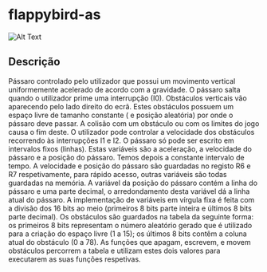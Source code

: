 # flappybird-as
![Alt Text](https://media.giphy.com/media/efyclU3Mxg5W9aStGN/source.gif)


## Descrição

Pássaro controlado pelo utilizador que possui um movimento vertical
uniformemente acelerado de acordo com a gravidade. O pássaro salta quando o utilizador prime uma interrupção
(I0). Obstáculos verticais vão aparecendo pelo lado direito do ecrã. Estes obstáculos possuem um espaço livre de
tamanho constante ( e posição aleatória) por onde o pássaro deve passar. A colisão com um obstáculo ou com os
limites do jogo causa o fim deste. O utilizador pode controlar a velocidade dos obstáculos recorrendo às interrupções
I1 e I2.
O pássaro só pode ser escrito em intervalos
fixos (linhas). Estas variáveis são a aceleração, a velocidade do pássaro e a posição do pássaro. Temos depois a
constante intervalo de tempo. A velocidade e posição do pássaro são guardadas no registo R6 e R7 respetivamente,
para rápido acesso, outras variáveis são todas guardadas na memória. A variável da posição do pássaro contém a
linha do pássaro e uma parte decimal, o arredondamento desta variável dá a linha atual do pássaro. A implementação
de variáveis em vírgula fixa é feita com a divisão dos 16 bits ao meio (primeiros 8 bits parte inteira e últimos 8 bits
parte decimal).
 Os obstáculos são guardados na tabela da seguinte
forma: os primeiros 8 bits representam o número aleatório gerado que é utilizado para a criação do espaço livre (1
a 15); os últimos 8 bits contêm a coluna atual do obstáculo (0 a 78). As funções que apagam, escrevem, e movem
obstáculos percorrem a tabela e utilizam estes dois valores para executarem as suas funções respetivas.
